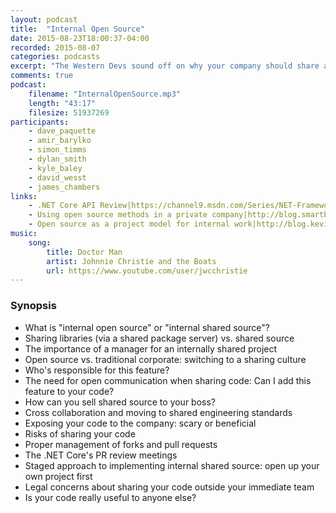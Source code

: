 ```yaml
---
layout: podcast
title:  "Internal Open Source"
date: 2015-08-23T18:00:37-04:00
recorded: 2015-08-07
categories: podcasts
excerpt: "The Western Devs sound off on why your company should share and collaborate on its internal code"
comments: true
podcast:
    filename: "InternalOpenSource.mp3"
    length: "43:17"
    filesize: 51937269
participants:
    - dave_paquette
    - amir_barylko
    - simon_timms
    - dylan_smith
    - kyle_baley
    - david_wesst
    - james_chambers
links:
    - .NET Core API Review|https://channel9.msdn.com/Series/NET-Framework/NET-Core-API-Review-2015-01-14
    - Using open source methods in a private company|http://blog.smartbear.com/open-source/using-open-source-methods-in-a-private-company/
    - Open source as a project model for internal work|http://blog.kevinlamping.com/open-source-as-a-project-model-for-internal-work/
music:
    song:
        title: Doctor Man
        artist: Johnnie Christie and the Boats
        url: https://www.youtube.com/user/jwcchristie
---
```

### Synopsis

* What is "internal open source" or "internal shared source"?
* Sharing libraries (via a shared package server) vs. shared source
* The importance of a manager for an internally shared project
* Open source vs. traditional corporate: switching to a sharing culture
* Who's responsible for this feature?
* The need for open communication when sharing code: Can I add this feature to your code?
* How can you sell shared source to your boss?
* Cross collaboration and moving to shared engineering standards
* Exposing your code to the company: scary or beneficial
* Risks of sharing your code
* Proper management of forks and pull requests
* The .NET Core's PR review meetings
* Staged approach to implementing internal shared source: open up your own project first
* Legal concerns about sharing your code outside your immediate team
* Is your code really useful to anyone else?
